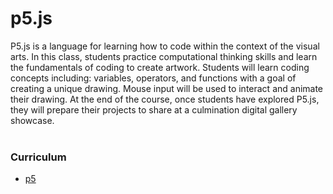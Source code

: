 # p5.js
 
P5.js is a language for learning how to code within the context of the visual arts. In this class, students practice computational thinking skills and learn the fundamentals of coding to create artwork. Students will learn coding concepts including: variables, operators, and functions with a goal of creating a unique drawing. Mouse input will be used to interact and animate their drawing. At the end of the course, once students have explored P5.js, they will prepare their projects to share at a culmination digital gallery showcase.
<br spacing="1"></br>


### Curriculum

- [p5](../devy/p5/index.html)
